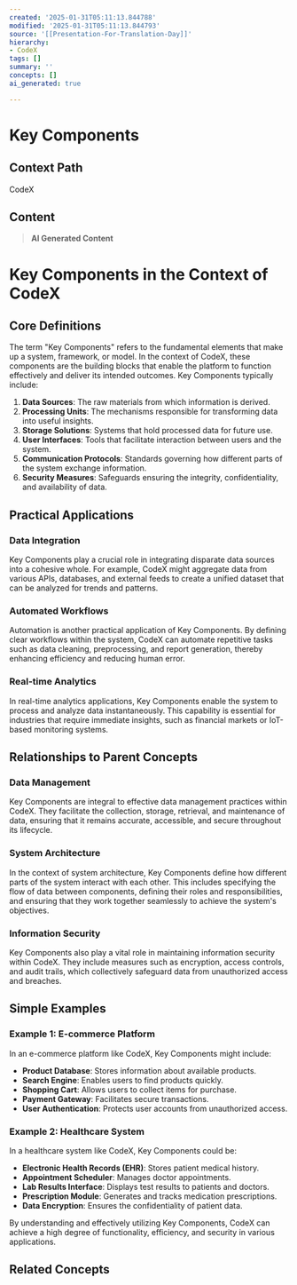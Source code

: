 ```yaml
---
created: '2025-01-31T05:11:13.844788'
modified: '2025-01-31T05:11:13.844793'
source: '[[Presentation-For-Translation-Day]]'
hierarchy:
- CodeX
tags: []
summary: ''
concepts: []
ai_generated: true

---
```


# Key Components

## Context Path
CodeX

## Content
> **AI Generated Content**
 # Key Components in the Context of CodeX

## Core Definitions

The term "Key Components" refers to the fundamental elements that make up a system, framework, or model. In the context of CodeX, these components are the building blocks that enable the platform to function effectively and deliver its intended outcomes. Key Components typically include:

1. **Data Sources**: The raw materials from which information is derived.
2. **Processing Units**: The mechanisms responsible for transforming data into useful insights.
3. **Storage Solutions**: Systems that hold processed data for future use.
4. **User Interfaces**: Tools that facilitate interaction between users and the system.
5. **Communication Protocols**: Standards governing how different parts of the system exchange information.
6. **Security Measures**: Safeguards ensuring the integrity, confidentiality, and availability of data.

## Practical Applications

### Data Integration
Key Components play a crucial role in integrating disparate data sources into a cohesive whole. For example, CodeX might aggregate data from various APIs, databases, and external feeds to create a unified dataset that can be analyzed for trends and patterns.

### Automated Workflows
Automation is another practical application of Key Components. By defining clear workflows within the system, CodeX can automate repetitive tasks such as data cleaning, preprocessing, and report generation, thereby enhancing efficiency and reducing human error.

### Real-time Analytics
In real-time analytics applications, Key Components enable the system to process and analyze data instantaneously. This capability is essential for industries that require immediate insights, such as financial markets or IoT-based monitoring systems.

## Relationships to Parent Concepts

### Data Management
Key Components are integral to effective data management practices within CodeX. They facilitate the collection, storage, retrieval, and maintenance of data, ensuring that it remains accurate, accessible, and secure throughout its lifecycle.

### System Architecture
In the context of system architecture, Key Components define how different parts of the system interact with each other. This includes specifying the flow of data between components, defining their roles and responsibilities, and ensuring that they work together seamlessly to achieve the system's objectives.

### Information Security
Key Components also play a vital role in maintaining information security within CodeX. They include measures such as encryption, access controls, and audit trails, which collectively safeguard data from unauthorized access and breaches.

## Simple Examples

### Example 1: E-commerce Platform
In an e-commerce platform like CodeX, Key Components might include:
- **Product Database**: Stores information about available products.
- **Search Engine**: Enables users to find products quickly.
- **Shopping Cart**: Allows users to collect items for purchase.
- **Payment Gateway**: Facilitates secure transactions.
- **User Authentication**: Protects user accounts from unauthorized access.

### Example 2: Healthcare System
In a healthcare system like CodeX, Key Components could be:
- **Electronic Health Records (EHR)**: Stores patient medical history.
- **Appointment Scheduler**: Manages doctor appointments.
- **Lab Results Interface**: Displays test results to patients and doctors.
- **Prescription Module**: Generates and tracks medication prescriptions.
- **Data Encryption**: Ensures the confidentiality of patient data.

By understanding and effectively utilizing Key Components, CodeX can achieve a high degree of functionality, efficiency, and security in various applications.

## Related Concepts
